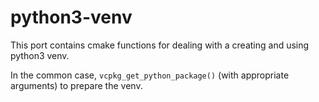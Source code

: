 # python3-venv

This port contains cmake functions for dealing with a creating and using python3 venv.

In the common case, `vcpkg_get_python_package()` (with appropriate arguments) to prepare the venv.

